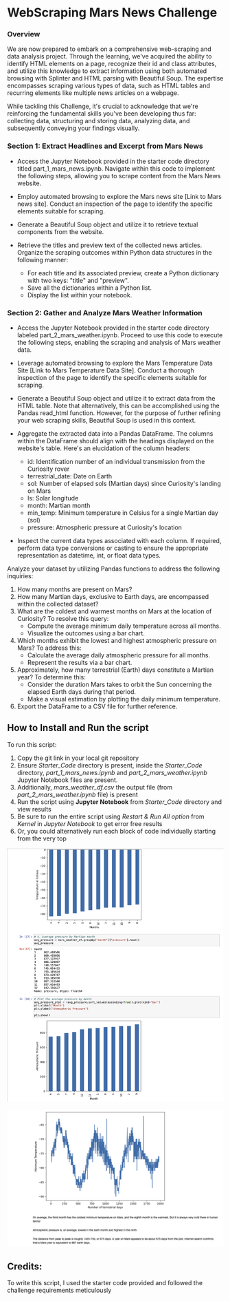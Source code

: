 # WebScraping Mars News Challenge

### Overview

We are now prepared to embark on a comprehensive web-scraping and data analysis project. Through the learning, we've acquired the ability to identify HTML elements on a page, recognize their id and class attributes, and utilize this knowledge to extract information using both automated browsing with Splinter and HTML parsing with Beautiful Soup.  The expertise encompasses scraping various types of data, such as HTML tables and recurring elements like multiple news articles on a webpage.

While tackling this Challenge, it's crucial to acknowledge that we're reinforcing the fundamental skills you've been developing thus far: collecting data, structuring and storing data, analyzing data, and subsequently conveying your findings visually.

### Section 1: Extract Headlines and Excerpt from Mars News
* Access the Jupyter Notebook provided in the starter code directory titled part_1_mars_news.ipynb. Navigate within this code to implement the following steps, allowing you to scrape content from the Mars News website.

* Employ automated browsing to explore the Mars news site [Link to Mars news site]. Conduct an inspection of the page to identify the specific elements suitable for scraping.

* Generate a Beautiful Soup object and utilize it to retrieve textual components from the website.

* Retrieve the titles and preview text of the collected news articles. Organize the scraping outcomes within Python data structures in the following manner:

    * For each title and its associated preview, create a Python dictionary with two keys: "title" and "preview".
    * Save all the dictionaries within a Python list.
    * Display the list within your notebook.

### Section 2: Gather and Analyze Mars Weather Information
* Access the Jupyter Notebook provided in the starter code directory labeled part_2_mars_weather.ipynb. Proceed to use this code to execute the following steps, enabling the scraping and analysis of Mars weather data.

* Leverage automated browsing to explore the Mars Temperature Data Site [Link to Mars Temperature Data Site]. Conduct a thorough inspection of the page to identify the specific elements suitable for scraping.

* Generate a Beautiful Soup object and utilize it to extract data from the HTML table. Note that alternatively, this can be accomplished using the Pandas read_html function. However, for the purpose of further refining your web scraping skills, Beautiful Soup is used in this context.

* Aggregate the extracted data into a Pandas DataFrame. The columns within the DataFrame should align with the headings displayed on the website's table. Here's an elucidation of the column headers:

    * id: Identification number of an individual transmission from the Curiosity rover
    * terrestrial_date: Date on Earth
    * sol: Number of elapsed sols (Martian days) since Curiosity's landing on Mars
    * ls: Solar longitude
    * month: Martian month
    * min_temp: Minimum temperature in Celsius for a single Martian day (sol)
    * pressure: Atmospheric pressure at Curiosity's location

* Inspect the current data types associated with each column. If required, perform data type conversions or casting to ensure the appropriate representation as datetime, int, or float data types.

Analyze your dataset by utilizing Pandas functions to address the following inquiries:

1. How many months are present on Mars?
2. How many Martian days, exclusive to Earth days, are encompassed within the collected dataset?
3. What are the coldest and warmest months on Mars at the location of Curiosity? To resolve this query:
    * Compute the average minimum daily temperature across all months.
    * Visualize the outcomes using a bar chart.
4. Which months exhibit the lowest and highest atmospheric pressure on Mars? To address this:
    * Calculate the average daily atmospheric pressure for all months.
    * Represent the results via a bar chart.
5. Approximately, how many terrestrial (Earth) days constitute a Martian year? To determine this:
    * Consider the duration Mars takes to orbit the Sun concerning the elapsed Earth days during that period.
    * Make a visual estimation by plotting the daily minimum temperature.
6. Export the DataFrame to a CSV file for further reference.

## How to Install and Run the script

To run this script:
1. Copy the git link in your local git repository
2. Ensure *Starter_Code* directory is present, inside the *Starter_Code* directory, *part_1_mars_news.ipynb* and *part_2_mars_weather.ipynb* Jupyter Notebook files are present. 
3. Additionally, *mars_weather_df.csv* the output file (from *part_2_mars_weather.ipynb* file) is present
4. Run the script using **Jupyter Notebook** from *Starter_Code* directory and view results
5. Be sure to run the entire script using *Restart & Run All option* from *Kernel* in *Jupyter Notebook* to get error free results
6. Or, you could alternatively run each block of code individually starting from the very top 

![Plots](Images/Temp_pressure.png)

![Martian Days](Images/Martian_days.png)

## Credits:
To write this script, I used the starter code provided and followed the challenge requirements meticulously <br>






